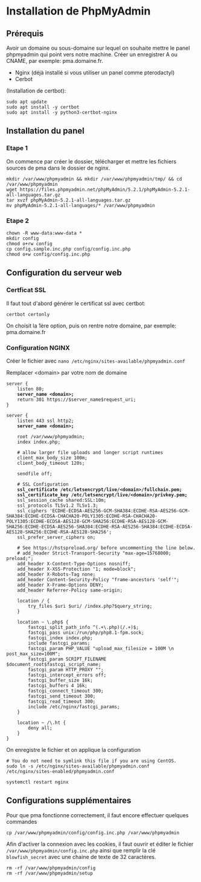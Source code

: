 # Installation de PhpMyAdmin

## Prérequis

Avoir un domaine ou sous-domaine sur lequel on souhaite mettre le panel phpmyadmin qui point vers notre machine. Créer un enregistrer A ou CNAME, par exemple: pma.domaine.fr.

* Nginx (déjà installé si vous utiliser un panel comme pterodactyl)
* Cerbot

(Installation de certbot):

```
sudo apt update
sudo apt install -y certbot
sudo apt install -y python3-certbot-nginx
```

## Installation du panel

### Etape 1

On commence par créer le dossier, télécharger et mettre les fichiers sources de pma dans le dossier de nginx.

```
mkdir /var/www/phpmyadmin && mkdir /var/www/phpmyadmin/tmp/ && cd /var/www/phpmyadmin
wget https://files.phpmyadmin.net/phpMyAdmin/5.2.1/phpMyAdmin-5.2.1-all-languages.tar.gz
tar xvzf phpMyAdmin-5.2.1-all-languages.tar.gz
mv phpMyAdmin-5.2.1-all-languages/* /var/www/phpmyadmin
```

### Etape 2

```
chown -R www-data:www-data * 
mkdir config
chmod o+rw config
cp config.sample.inc.php config/config.inc.php
chmod o+w config/config.inc.php
```

## Configuration du serveur web

### Certficat SSL

Il faut tout d'abord générer le certificat ssl avec certbot:

```
certbot certonly
```

On choisit la 1ère option, puis on rentre notre domaine, par exemple: pma.domaine.fr

### Configuration NGINX

Créer le fichier avec `nano /etc/nginx/sites-available/phpmyadmin.conf`

Remplacer \<domain> par votre nom de domaine

<pre data-title="phpmyadmin.conf" data-line-numbers><code>server {
    listen 80;
<strong>    server_name &#x3C;domain>;
</strong>    return 301 https://$server_name$request_uri;
}

server {
    listen 443 ssl http2;
<strong>    server_name &#x3C;domain>;
</strong>
    root /var/www/phpmyadmin;
    index index.php;

    # allow larger file uploads and longer script runtimes
    client_max_body_size 100m;
    client_body_timeout 120s;

    sendfile off;

    # SSL Configuration
<strong>    ssl_certificate /etc/letsencrypt/live/&#x3C;domain>/fullchain.pem;
</strong><strong>    ssl_certificate_key /etc/letsencrypt/live/&#x3C;domain>/privkey.pem;
</strong>    ssl_session_cache shared:SSL:10m;
    ssl_protocols TLSv1.2 TLSv1.3;
    ssl_ciphers 'ECDHE-ECDSA-AES256-GCM-SHA384:ECDHE-RSA-AES256-GCM-SHA384:ECDHE-ECDSA-CHACHA20-POLY1305:ECDHE-RSA-CHACHA20-POLY1305:ECDHE-ECDSA-AES128-GCM-SHA256:ECDHE-RSA-AES128-GCM-SHA256:ECDHE-ECDSA-AES256-SHA384:ECDHE-RSA-AES256-SHA384:ECDHE-ECDSA-AES128-SHA256:ECDHE-RSA-AES128-SHA256';
    ssl_prefer_server_ciphers on;

    # See https://hstspreload.org/ before uncommenting the line below.
    # add_header Strict-Transport-Security "max-age=15768000; preload;";
    add_header X-Content-Type-Options nosniff;
    add_header X-XSS-Protection "1; mode=block";
    add_header X-Robots-Tag none;
    add_header Content-Security-Policy "frame-ancestors 'self'";
    add_header X-Frame-Options DENY;
    add_header Referrer-Policy same-origin;

    location / {
        try_files $uri $uri/ /index.php?$query_string;
    }

    location ~ \.php$ {
        fastcgi_split_path_info ^(.+\.php)(/.+)$;
        fastcgi_pass unix:/run/php/php8.1-fpm.sock;
        fastcgi_index index.php;
        include fastcgi_params;
        fastcgi_param PHP_VALUE "upload_max_filesize = 100M \n post_max_size=100M";
        fastcgi_param SCRIPT_FILENAME $document_root$fastcgi_script_name;
        fastcgi_param HTTP_PROXY "";
        fastcgi_intercept_errors off;
        fastcgi_buffer_size 16k;
        fastcgi_buffers 4 16k;
        fastcgi_connect_timeout 300;
        fastcgi_send_timeout 300;
        fastcgi_read_timeout 300;
        include /etc/nginx/fastcgi_params;
    }

    location ~ /\.ht {
        deny all;
    }
}
</code></pre>

On enregistre le fichier et on applique la configuration

```
# You do not need to symlink this file if you are using CentOS.
sudo ln -s /etc/nginx/sites-available/phpmyadmin.conf /etc/nginx/sites-enabled/phpmyadmin.conf

systemctl restart nginx
```

## Configurations supplémentaires

Pour que pma fonctionne correctement, il faut encore effectuer quelques commandes

```
cp /var/www/phpmyadmin/config/config.inc.php /var/www/phpmyadmin
```

Afin d'activer la connexion avec les cookies, il faut ouvrir et éditer le fichier `/var/www/phpmyadmin/config.inc.php` ainsi que remplir la clé `blowfish_secret` avec une chaine de texte de 32 caractères.

```
rm -rf /var/www/phpmyadmin/config
rm -rf /var/www/phpmyadmin/setup
```

